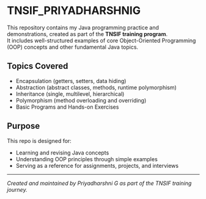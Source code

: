 # TNSIF_PRIYADHARSHNIG

This repository contains my Java programming practice and demonstrations, created as part of the **TNSIF training program**.  
It includes well-structured examples of core Object-Oriented Programming (OOP) concepts and other fundamental Java topics.

##  Topics Covered
- Encapsulation (getters, setters, data hiding)
- Abstraction (abstract classes, methods, runtime polymorphism)
- Inheritance (single, multilevel, hierarchical)
- Polymorphism (method overloading and overriding)
- Basic Programs and Hands-on Exercises

##  Purpose
This repo is designed for:
- Learning and revising Java concepts
- Understanding OOP principles through simple examples
- Serving as a reference for assignments, projects, and interviews

---

 *Created and maintained by Priyadharshni G as part of the TNSIF training journey.*
